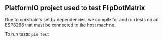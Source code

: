 ## PlatformIO project used to test FlipDotMatrix

Due to constraints set by dependencies, we compile for and run tests on an ESP8266 that must be connected to the host machine.

To run tests: `pio test`
